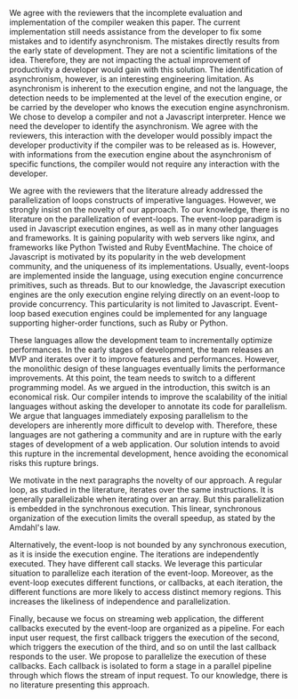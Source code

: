 
We agree with the reviewers that the incomplete evaluation and implementation of the compiler weaken this paper.
The current implementation still needs assistance from the developer to fix some mistakes and to identify asynchronism.
The mistakes directly results from the early state of development. They are not a scientific limitations of the idea.
Therefore, they are not impacting the actual improvement of productivity a developer would gain with this solution.
The identification of asynchronism, however, is an interesting engineering limitation.
As asynchronism is inherent to the execution engine, and not the language, the detection needs to be implemented at the level of the execution engine, or be carried by the developer who knows the execution engine asynchronism.
We chose to develop a compiler and not a Javascript interpreter.
Hence we need the developer to identify the asynchronism.
We agree with the reviewers, this interaction with the developer would possibly impact the developer productivity if the compiler was to be released as is.
However, with informations from the execution engine about the asynchronism of specific functions, the compiler would not require any interaction with the developer.

We agree with the reviewers that the literature already addressed the parallelization of loops constructs of imperative languages.
However, we strongly insist on the novelty of our approach.
To our knowledge, there is no literature on the parallelization of event-loops.
The event-loop paradigm is used in Javascript execution engines, as well as in many other languages and frameworks.
It is gaining popularity with web servers like nginx, and frameworks like Python Twisted and Ruby EventMachine.
The choice of Javascript is motivated by its popularity in the web development community, and the uniqueness of its implementations.
Usually, event-loops are implemented inside the language, using execution engine concurrence primitives, such as threads.
But to our knowledge, the Javascript execution engines are the only execution engine relying directly on an event-loop to provide concurrency.
This particularity is not limited to Javascript.
Event-loop based execution engines could be implemented for any language supporting higher-order functions, such as Ruby or Python.

These languages allow the development team to incrementally optimize performances.
In the early stages of development, the team releases an MVP and iterates over it to improve features and performances.
However, the monolithic design of these languages eventually limits the performance improvements.
At this point, the team needs to switch to a different programming model.
As we argued in the introduction, this switch is an economical risk.
Our compiler intends to improve the scalability of the initial languages without asking the developer to annotate its code for parallelism.
We argue that languages immediately exposing parallelism to the developers are inherently more difficult to develop with.
Therefore, these languages are not gathering a community and are in rupture with the early stages of development of a web application.
Our solution intends to avoid this rupture in the incremental development, hence avoiding the economical risks this rupture brings.

We motivate in the next paragraphs the novelty of our approach.
A regular loop, as studied in the literature, iterates over the same instructions.
It is generally parallelizable when iterating over an array.
But this parallelization is embedded in the synchronous execution.
This linear, synchronous organization of the execution limits the overall speedup, as stated by the Amdahl's law.

Alternatively, the event-loop is not bounded by any synchronous execution, as it is inside the execution engine.
The iterations are independently executed.
They have different call stacks.
We leverage this particular situation to parallelize each iteration of the event-loop.
Moreover, as the event-loop executes different functions, or callbacks, at each iteration, the different functions are more likely to access distinct memory regions.
This increases the likeliness of independence and parallelization.

Finally, because we focus on streaming web application, the different callbacks executed by the event-loop are organized as a pipeline.
For each input user request, the first callback triggers the execution of the second, which triggers the execution of the third, and so on until the last callback responds to the user.
We propose to parallelize the execution of these callbacks.
Each callback is isolated to form a stage in a parallel pipeline through which flows the stream of input request.
To our knowledge, there is no literature presenting this approach.